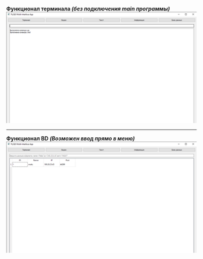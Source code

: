 **Функционал терминала _(без подключения main программы)_**
![Функционал терминала](/img/imgReadme/terminal1.png)


---


**Функционал BD _(Возможен ввод прямо в меню)_**
![Функционал BD](/img/imgReadme/bd1.png)